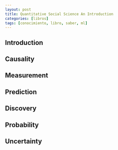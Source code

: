 ```yaml
---
layout: post
title: Quantitative Social Science An Introduction
categories: [libros]
tags: [conocimiento, libro, saber, ml]
---
```


<!--more-->

## Introduction

## Causality

## Measurement

## Prediction

## Discovery

## Probability

## Uncertainty
